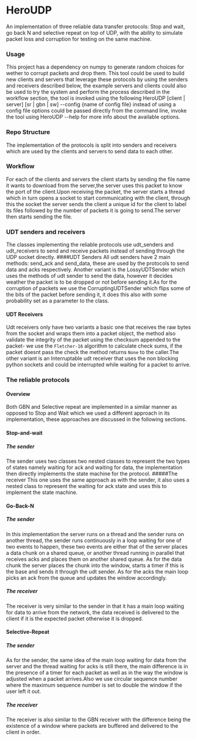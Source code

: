 # HeroUDP
An implementation of three reliable data transfer 
protocols: Stop and wait, go back N and selective 
repeat on top of UDP, with the ability to simulate packet loss and corruption for testing on the same machine.

### Usage
This project has a dependency on numpy to generate random choices for wether to corrupt packets and drop them.
This tool could be used to build new clients and servers that leverage these protocols by using the senders and receivers described below, the example servers and clients 
could also be used to try the system and perform the process described in the workflow section, the tool is invoked using the following 
HeroUDP [client | server] [sr | gbn | sw] --config {name of config file}
instead of using a config file options could be passed directly from the command line, invoke the tool using HeroUDP --help for more info about the available options.

### Repo Structure
The implementation of the protocols is split into
senders and receivers which are used by the clients 
and servers to send data to each other.
### Workflow
For each of the clients and servers the client starts 
by sending the file name it wants to download from the server,the server uses this
packet to know the port of the client.Upon receiving the packet, the server starts
a thread which in turn opens a socket to start communicating with the client, 
through this the socket the server sends the client a unique id for the client to label 
its files followed by the
number of packets it is going to send.The server then starts sending the file.
### UDT senders and receivers
The classes implementing the reliable protocols use udt_senders and udt_receivers
to send and receive packets instead of sending through the UDP socket directly.
####UDT Senders
All udt senders have 2 main methods: send_ack and send_data, these are used by the
protocols to send data and acks respectively. Another variant is the LossyUDTSender
which uses the methods of udt sender to send the data, however it decides weather
the packet is to be dropped or not before sending it.As for the corruption of packets
we use the CorruptingUDTSender which flips some of the bits of the packet before sending 
it, it does this also with some probability set as a parameter to the class.
#### UDT Receivers
Udt receivers only have two variants a basic one that receives the raw bytes from the
socket and wraps them into a packet object, the method also validate the integrity
of the packet using the checksum appended to the packet- we use the `Fletcher-16` 
algorithm to calculate check sums, if the packet doesnt pass the check the method
returns `None` to the caller.The other variant is an Interruptable udt receiver
that uses the non blocking python sockets and could be interrupted while waiting for
a packet to arrive.
### The reliable protocols
#### Overview
Both GBN and Selective repeat are implemented in a similar manner as opposed to
Stop and Wait which we used a different approach in its implementation, these
approaches are discussed in the following sections.
#### Stop-and-wait
##### The sender
The sender uses two classes two nested classes to represent the two types
of states namely waiting for ack and waiting for data, the implementation then
directly implements the state machine for the protocol.
#####The receiver
This one uses the same approach as with the sender, it also uses a nested class
to represent the waiting for ack state and uses this to implement the state machine.
#### Go-Back-N
##### The sender
In this implementation the server runs on a thread and the sender runs on another 
thread, the sender runs continuously in a loop waiting for one of two events to happen,
these two events are either that of the server places a data chunk on a shared queue,
or another thread running in parallel that receives acks and places them on another 
shared queue. As for the data chunk the server places the chunk into the window, starts
a timer if this is the base and sends it through the udt sender. As for the acks the 
main loop picks an ack from the queue and updates the window accordingly.
##### The receiver 
The receiver is very similar to the sender in that it has a main loop waiting 
for data to arrive from the network, the data received is delivered to the client
if it is the expected packet otherwise it is dropped.
#### Selective-Repeat
##### The sender
As for the sender, the same idea of the main loop waiting for data from the server
and the thread waiting for acks is still there, the main difference is in the 
presence of a timer for each packet as well as in the way the window is adjusted 
when a packet arrives.Also we use circular sequence number where the maximum sequence
number is set to double the window if the user left it out.
##### The receiver
The receiver is also similar to the GBN receiver with the difference being the 
existence of a window where packets are buffered and delivered to the client in order.

